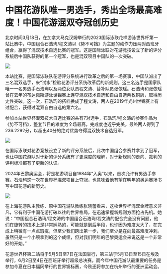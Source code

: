 # 中国花游队唯一男选手，秀出全场最高难度！中国花游混双夺冠创历史

北京时间3月18日，在加拿大马克汉姆举行的2023国际泳联花样游泳世界杯第一站比赛中，中国组合石浩玙/程文涛以《势不可挡》为主题的动作力压两对西班牙组合，赢得了混双技术自选比赛的冠军。这是国际泳联对花游竞技设立了新的评分系统后中国队获得的第一个冠军，也是混双项目中国队的一次突破。

![](https://inews.gtimg.com/om_bt/OMsMo0JO92OoJ9pOP8hudCfu9BEHqOxW8PJjPfxhP3qQUAA/1000)

本站比赛，是国际泳联队花游评分系统进行改革之后的第一场赛事，中国队派出了三名混双选手，来“试水”检验花游评分系统改革后的新规则。这三名选手是国家队唯一一名男选手石浩玙以及两位女队员程文涛、替补队员张依瑶。石浩玙和张依瑶曾在去年的布达佩斯游泳世锦赛上连夺混双技术自选和自由自选两枚铜牌，取得历史性突破。这一次，石浩玙的搭档换成了程文涛，两人在2019年光州世锦赛上有过配合，获得过混双自由自选的第六名。

参加本站世界杯混双技术自选比赛的共有7对选手，石浩玙/程文涛的参赛作品为《势不可挡》，整套节目的难度为全场最高，完成度也近乎完美。最终两人得到了236.2292分，以超出40分的绝对优势夺得混双技术自选冠军。

![](https://inews.gtimg.com/om_bt/O-KcXLoqKWuEjibINBGqhol2ZUvcljzKiL2MHviJ1uXAwAA/1000)

在国际泳联对花游竞技设立了新的评分系统后，此次中国组合参赛并拿到了冠军，也让中国花游队对于新的评分系统有了更深度的理解，对于新规则的走向、裁判的评判标准都有了更新的认识。

2024年巴黎奥运会，将是花游项目自1984年“入奥”以来，首次允许有男选手参赛。石浩玙这一次在世界杯混双项目上夺冠，也意味着他有望在明年的奥运赛场书写中国花游的新历史。

![](https://inews.gtimg.com/om_bt/Og5xwYD2o6RmYeZMyN_TJSIyT6SV9L4Nl2SSHfsr4nxccAA/1000)

在上海花游队主教练、原中国花游队教练张晓蕾看来，这枚世界杯混双金牌意义非凡，它有利于中国花游打破以往的世界格局，在迅速掌握新规则方面抢占先机。她说：“中国组合石浩玙/程文涛的中国组合石浩玙/程文涛的配合完全没有问题，他们在旋转的技术上是非常娴熟的，可能就是到后半段，也许因为难度太大了，在完成上稍微有一点点瑕疵，但至少我们跨出第一步，我们至少是在向最高难度冲刺。虽然只是一个小项拿到的这个成绩，但对我们明年的巴黎奥运会来说这是一个非常好的开始。”

花游世界杯第二站将于5月5日至7日在法国举行，第三站于5月13日至15日在埃及举行，6月2日至4日在西班牙举行超级总决赛。而今年中国花游队最重要的任务是参加今夏在日本福冈举行的世界锦标赛，今秋还将参加在杭州举行的亚洲运动会。

